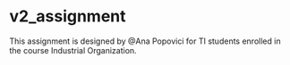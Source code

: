 # v2_assignment
This assignment is designed by @Ana Popovici for TI students enrolled in the course Industrial Organization. 
